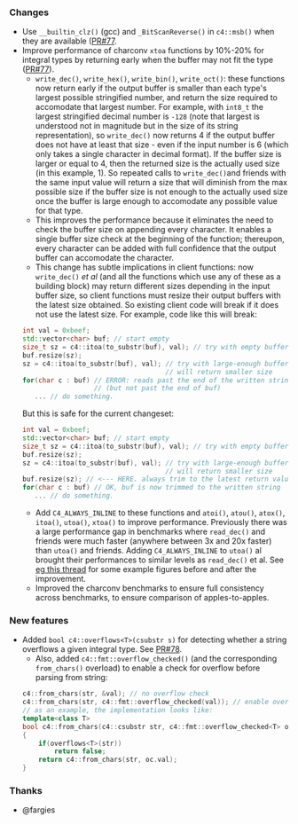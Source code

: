### Changes

- Use `__builtin_clz()` (gcc) and `_BitScanReverse()` in `c4::msb()` when they are available ([PR#77](https://github.com/biojppm/c4core/pull/77).
- Improve performance of charconv `xtoa` functions by 10%-20% for integral types by returning early when the buffer may not fit the type ([PR#77](https://github.com/biojppm/c4core/pull/77)).
  - `write_dec()`, `write_hex()`, `write_bin()`, `write_oct()`: these functions now return early if the output buffer is smaller than each type's largest possible stringified number, and return the size required to accomodate that largest number. For example, with `int8_t` the largest stringified decimal number is `-128` (note that largest is understood not in magnitude but in the size of its string representation), so `write_dec()` now returns 4 if the output buffer does not have at least that size - even if the input number is 6 (which only takes a single character in decimal format). If the buffer size is larger or equal to 4, then the returned size is the actually used size (in this example, 1). So repeated calls to `write_dec()`and friends with the same input value will return a size that will diminish from the max possible size if the buffer size is not enough to the actually used size once the buffer is large enough to accomodate any possible value for that type.
  - This improves the performance because it eliminates the need to check the buffer size on appending every character. It enables a single buffer size check at the beginning of the function; thereupon, every character can be added with full confidence that the output buffer can accomodate the character.
  - This change has subtle implications in client functions: now `write_dec()` *et al* (and all the functions which use any of these as a building block) may return different sizes depending in the input buffer size, so client functions must resize their output buffers with the latest size obtained. So existing client code will break if it does not use the latest size. For example, code like this will break:
  ```c++
  int val = 0xbeef;
  std::vector<char> buf; // start empty
  size_t sz = c4::itoa(to_substr(buf), val); // try with empty buffer
  buf.resize(sz);
  sz = c4::itoa(to_substr(buf), val); // try with large-enough buffer:
                                      // will return smaller size
  for(char c : buf) // ERROR: reads past the end of the written string
                    // (but not past the end of buf)
     ... // do something.
  ```
  But this is safe for the current changeset:
  ```c++
  int val = 0xbeef;
  std::vector<char> buf; // start empty
  size_t sz = c4::itoa(to_substr(buf), val); // try with empty buffer
  buf.resize(sz);
  sz = c4::itoa(to_substr(buf), val); // try with large-enough buffer:
                                      // will return smaller size
  buf.resize(sz); // <--- HERE. always trim to the latest return value
  for(char c : buf) // OK, buf is now trimmed to the written string
     ... // do something.
  ```
  - Add `C4_ALWAYS_INLINE` to these functions and `atoi()`, `atou()`, `atox()`, `itoa()`, `utoa()`, `xtoa()` to improve performance. Previously there was a large performance gap in benchmarks where `read_dec()` and friends were much faster (anywhere between 3x and 20x faster) than `utoa()` and friends. Adding `C4_ALWAYS_INLINE` to `utoa()` al brought their performances to similar levels as `read_dec()` et al. See [eg this thread](https://github.com/biojppm/c4core/pull/77#issuecomment-1059019667) for some example figures before and after the improvement.
  - Improved the charconv benchmarks to ensure full consistency across benchmarks, to ensure comparison of apples-to-apples.

### New features

- Added `bool c4::overflows<T>(csubstr s)` for detecting whether a string overflows a given integral type. See [PR#78](https://github.com/biojppm/c4core/pull/78).
  - Also, added `c4::fmt::overflow_checked()` (and the corresponding `from_chars()` overload) to enable a check for overflow before parsing from string:
  ```c++
  c4::from_chars(str, &val); // no overflow check
  c4::from_chars(str, c4::fmt::overflow_checked(val)); // enable overflow check
  // as an example, the implementation looks like:
  template<class T>
  bool c4::from_chars(c4::csubstr str, c4::fmt::overflow_checked<T> oc)
  {
      if(overflows<T>(str))
          return false;
      return c4::from_chars(str, oc.val);
  }
  ```

### Thanks

- @fargies
